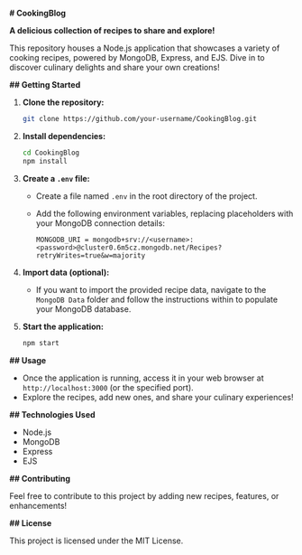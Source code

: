  **# CookingBlog**

**A delicious collection of recipes to share and explore!**

This repository houses a Node.js application that showcases a variety of cooking recipes, powered by MongoDB, Express, and EJS. Dive in to discover culinary delights and share your own creations!

**## Getting Started**

1. **Clone the repository:**

   ```bash
   git clone https://github.com/your-username/CookingBlog.git
   ```

2. **Install dependencies:**

   ```bash
   cd CookingBlog
   npm install
   ```

3. **Create a `.env` file:**

   - Create a file named `.env` in the root directory of the project.
   - Add the following environment variables, replacing placeholders with your MongoDB connection details:

     ```
     MONGODB_URI = mongodb+srv://<username>:<password>@cluster0.6m5cz.mongodb.net/Recipes?retryWrites=true&w=majority
     ```

4. **Import data (optional):**

   - If you want to import the provided recipe data, navigate to the `MongoDB Data` folder and follow the instructions within to populate your MongoDB database.

5. **Start the application:**

   ```bash
   npm start
   ```

**## Usage**

- Once the application is running, access it in your web browser at `http://localhost:3000` (or the specified port).
- Explore the recipes, add new ones, and share your culinary experiences!

**## Technologies Used**

- Node.js
- MongoDB
- Express
- EJS

**## Contributing**

Feel free to contribute to this project by adding new recipes, features, or enhancements!

**## License**

This project is licensed under the MIT License.
